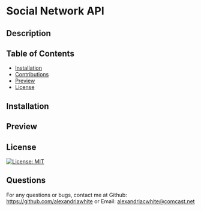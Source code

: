 # Social Network API
## Description 

## Table of Contents
- [Installation](#installation)
- [Contributions](#contributions)
- [Preview](#preview)
- [License](#license)

## Installation


## Preview


## License
[![License: MIT](https://img.shields.io/badge/License-MIT-yellow.svg)](https://opensource.org/licenses/MIT)  

## Questions
For any questions or bugs, contact me at Github: https://github.com/alexandriawhite or Email: alexandriacwhite@comcast.net